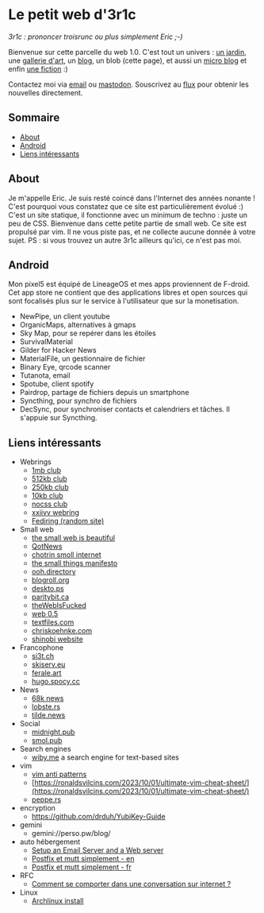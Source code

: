 # Le petit web d'3r1c
_3r1c : prononcer troisrunc ou plus simplement Eric ;-)_

Bienvenue sur cette parcelle du web 1.0. C'est tout un univers : [un jardin](herbularium.html), une [gallerie d'art](my-little-art.html), un [blog](posts/feed.xml), un blob (cette page), et aussi un [micro blog](twtxt.txt) et enfin [une fiction](le-monde-de-demain.html) :)

Contactez moi via <a href="mailto:site(chez)3r1c_dot_net" rel="me">email</a> ou <a href="https://infosec.exchange/@nap" rel="me">mastodon</a>. Souscrivez au [flux](posts/feed.xml) pour obtenir les nouvelles directement.

## Sommaire
- [About](#about)
- [Android](#android)
- [Liens intéressants](#links)

## <a name="about"></a>About
Je m'appelle Eric. Je suis resté coincé dans l'Internet des années nonante ! C'est pourquoi vous constatez que ce site est particulièrement évolué :) C'est un site statique, il fonctionne avec un minimum de techno : juste un peu de CSS. Bienvenue dans cette petite partie de small web.
Ce site est propulsé par vim. Il ne vous piste pas, et ne collecte aucune donnée à votre sujet.
PS : si vous trouvez un autre 3r1c ailleurs qu'ici, ce n'est pas moi.

##  <a name="android"></a>Android
Mon pixel5 est équipé de LineageOS et mes apps proviennent de F-droid. Cet app store ne contient que des applications libres et open sources qui sont focalisés plus sur le service à l'utilisateur que sur la monetisation.
- NewPipe, un client youtube
- OrganicMaps, alternatives à gmaps
- Sky Map, pour se repérer dans les étoiles
- SurvivalMaterial
- Gilder for Hacker News
- MaterialFile, un gestionnaire de fichier
- Binary Eye, qrcode scanner
- Tutanota, email
- Spotube, client spotify
- Pairdrop, partage de fichiers depuis un smartphone
- Syncthing, pour synchro de fichiers
- DecSync, pour synchroniser contacts et calendriers et tâches. Il s'appuie sur Syncthing.

## <a name="links"></a>Liens intéressants
- Webrings
  - [1mb club](https://1mb.club/)
  - [512kb club](https://512kb.club/)
  - [250kb club](https://250kb.club/)
  - [10kb club](https://10kbclub.com)
  - [nocss club](https://nocss.club/)
  - [xxiivv webring](https://webring.xxiivv.com/)
  - [Fediring (random site)](https://fediring.net/random)
- Small web
  - [the small web is beautiful](https://benhoyt.com/writings/the-small-web-is-beautiful/)
  - [QotNews](https://news.t0.vc)
  - [chotrin smoll internet](https://chotrin.org/notes/smol_internet.html)
  - [the small things manifesto](https://ajroach42.com/the-small-things-manifesto/)
  - [ooh.directory](https://ooh.directory/)
  - [blogroll.org](https://blogroll.org/)
  - [deskto.ps](https://deskto.ps/)
  - [paritybit.ca](https://paritybit.ca)
  - [theWebIsFucked](https://thewebisfucked.com/)
  - [web 0.5](https://tilde.pt/~fimdomeio/index2.html)
  - [textfiles.com](http://textfiles.com)
  - [chriskoehnke.com](https://chriskoehnke.com/)
  - [shinobi website](https://shinobi.bt.ht/)
- Francophone
  - [si3t.ch](http://si3t.ch/)
  - [skiserv.eu](https://blog.skiserv.eu/)
  - [ferale.art](https://ferale.art/blog/2021/le-monde-est-en-transition.html)
  - [hugo.spocy.cc](https://hugo.soucy.cc/)
- News
  - [68k news](http://68k.news)
  - [lobste.rs](https://lobste.rs/top)
  - [tilde.news](https://tilde.news)
- Social
  - [midnight.pub](https://midnight.pub/)
  - [smol.pub](https://smol.pub)
- Search engines
  - [wiby.me](https://wiby.me) a search engine for text-based sites
- vim
  - [vim anti patterns](https://blog.sanctum.geek.nz/vim-anti-patterns/)
  - [https://ronaldsvilcins.com/2023/10/01/ultimate-vim-cheat-sheet/](https://ronaldsvilcins.com/2023/10/01/ultimate-vim-cheat-sheet/)
  - [peppe.rs](https://peppe.rs/)
- encryption
  - https://github.com/drduh/YubiKey-Guide
- gemini
  - gemini://perso.pw/blog/
- auto hébergement
  - [Setup an Email Server and a Web server](https://landchad.net/) 
  - [Postfix et mutt simplement - en](https://dkvz.eu/wp-content/stuff/postfix_mutt_catch_all.pdf)
  - [Postfix et mutt simplement - fr](https://dkvz.eu/articles/email_catch_all_postfix_mutt)
- RFC
  - [Comment se comporter dans une conversation sur internet ?](https://www.rfc-editor.org/rfc/rfc1855.txt)
- Linux
  - [Archlinux install](https://nih.ar/arch_install)

<!-- ## <a name="notes"></a>Notes -->
